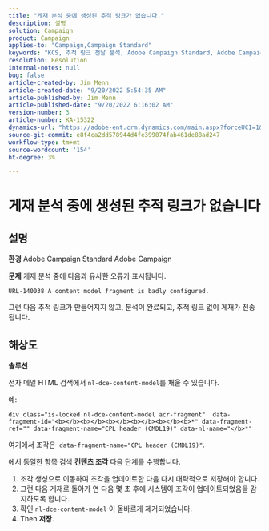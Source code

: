 ```yaml
---
title: "게재 분석 중에 생성된 추적 링크가 없습니다."
description: 설명
solution: Campaign
product: Campaign
applies-to: "Campaign,Campaign Standard"
keywords: "KCS, 추적 링크 전달 분석, Adobe Campaign Standard, Adobe Campaign, 오류, HTML, 조각"
resolution: Resolution
internal-notes: null
bug: false
article-created-by: Jim Menn
article-created-date: "9/20/2022 5:54:35 AM"
article-published-by: Jim Menn
article-published-date: "9/20/2022 6:16:02 AM"
version-number: 3
article-number: KA-15322
dynamics-url: "https://adobe-ent.crm.dynamics.com/main.aspx?forceUCI=1&pagetype=entityrecord&etn=knowledgearticle&id=61d287ae-a838-ed11-9db1-0022480866ad"
source-git-commit: e8f4ca2dd578944d4fe399074fab461de88ad247
workflow-type: tm+mt
source-wordcount: '154'
ht-degree: 3%

---
```


# 게재 분석 중에 생성된 추적 링크가 없습니다

## 설명


<b>환경</b>
Adobe Campaign Standard Adobe Campaign

<b>문제</b>
게재 분석 중에 다음과 유사한 오류가 표시됩니다.


```
URL-140038 A content model fragment is badly configured.
```


그런 다음 추적 링크가 만들어지지 않고, 분석이 완료되고, 추적 링크 없이 게재가 전송됩니다.


## 해상도


<b>솔루션</b>

전자 메일 HTML 검색에서 `nl-dce-content-model`를 채울 수 있습니다.

예:


```
div class="is-locked nl-dce-content-model acr-fragment"  data-fragment-id="<b></b><b></b><b></b><b></b><b></b><b>*" data-fragment-ref="" data-fragment-name="CPL header (CMDL19)" data-nl-name="</b>*"
```


여기에서 조각은  `data-fragment-name="CPL header (CMDL19)"`.

에서 동일한 항목 검색 <b>컨텐츠 조각</b> 다음 단계를 수행합니다.

1. 조각 생성으로 이동하여 조각을 업데이트한 다음 다시 대략적으로 저장해야 합니다.
2. 그런 다음 게재로 돌아가 연 다음 몇 초 후에 시스템이 조각이 업데이트되었음을 감지하도록 합니다.
3. 확인 `nl-dce-content-model` 이 올바르게 제거되었습니다.
4. Then <b>저장</b>.

